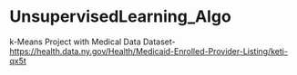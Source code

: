 # UnsupervisedLearning_Algo
k-Means Project with Medical Data
Dataset- https://health.data.ny.gov/Health/Medicaid-Enrolled-Provider-Listing/keti-qx5t

